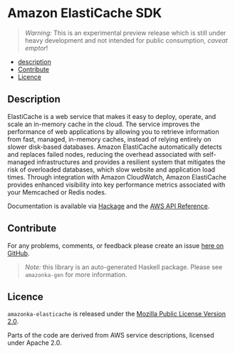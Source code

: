 # Amazon ElastiCache SDK

> _Warning:_ This is an experimental preview release which is still under heavy development and not intended for public consumption, _caveat emptor_!

* [description](#description)
* [Contribute](#contribute)
* [Licence](#licence)

## Description

ElastiCache is a web service that makes it easy to deploy, operate, and scale
an in-memory cache in the cloud. The service improves the performance of web
applications by allowing you to retrieve information from fast, managed,
in-memory caches, instead of relying entirely on slower disk-based databases.
Amazon ElastiCache automatically detects and replaces failed nodes, reducing
the overhead associated with self-managed infrastructures and provides a
resilient system that mitigates the risk of overloaded databases, which slow
website and application load times. Through integration with Amazon
CloudWatch, Amazon ElastiCache provides enhanced visibility into key
performance metrics associated with your Memcached or Redis nodes.

Documentation is available via [Hackage](http://hackage.haskell.org/package/amazonka-elasticache)
and the [AWS API Reference](http://docs.aws.amazon.com/AmazonElastiCache/latest/APIReference/Welcome.html).


## Contribute

For any problems, comments, or feedback please create an issue [here on GitHub](https://github.com/brendanhay/amazonka/issues).

> _Note:_ this library is an auto-generated Haskell package. Please see `amazonka-gen` for more information.


## Licence

`amazonka-elasticache` is released under the [Mozilla Public License Version 2.0](http://www.mozilla.org/MPL/).

Parts of the code are derived from AWS service descriptions, licensed under Apache 2.0.
